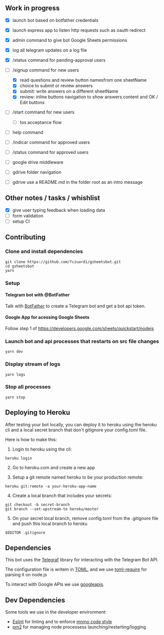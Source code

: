 Work in progress
----------------

- [x] launch bot based on botfather credentials
- [x] launch express app to listen http requests such as oauth redirect
- [x] admin command to give bot Google Sheets permissions
- [x] log all telegram updates on a log file
- [x] /status command for pending-approval users
- [ ] /signup command for new users
  - [x] read questions and review button namesfrom one sheetName
  - [x] choice to submit or review answers
  - [x] submit: write answers on a different sheetName
  - [x] review: inline buttons navigation to show answers content 
  and OK / Edit buttons
- [ ] /start command for new users
  - [ ] tos acceptance flow
- [ ] help command
- [ ] /indicar command for approved users
- [ ] /status command for approved users
- [ ] google drive middleware
- [ ] gdrive folder navigation
- [ ] gdrive use a README.md in the folder root as an intro message


Other notes / tasks / whishlist
-------------------------------
- [x] give user typing feedback when loading data
- [ ] form validation
- [ ] setup CI

Contributing
------------

### Clone and install dependencies
```shell
git clone https://github.com/fczuardi/gsheetsbot.git
cd gsheetsbot
yarn
```

### Setup

#### Telegram bot with @BotFather
Talk with [BotFather][botfather] to create a Telegram bot and
get a bot api token.

[botfather]: https://core.telegram.org/bots#6-botfather

#### Google App for acessing Google Sheets
Follow step 1 of https://developers.google.com/sheets/quickstart/nodejs

### Launch bot and api processes that restarts on src file changes
```shell
yarn dev
```

### Display stream of logs
```shell
yarn logs
```

### Stop all processes
```shell
yarn stop
```

Deploying to Heroku
-------------------

After testing your bot locally, you can deploy it to heroku using the heroku
cli and a local secret branch that don't gitignore your config.toml file.

Here is how to make this:

1. Login to heroku using the cli:

```
heroku login
```

2. Go to heroku.com and create a new app

3. Setup a git remote named heroku to be your production remote:

```
heroku git:remote -a your-heroku-app-name
```

4. Create a local branch that includes your secrets:

```
git checkout -b secret-branch
git branch --set-upstream-to heroku/master
```

5. On your secret local branch, remove config.toml from the .gitignore file
and push this local branch to heroku

```
$EDITOR .gitignore

```
Dependencies
------------

This bot uses the [Telegraf][telegraf] library for interacting with the
Telegram Bot API.

The configuration file is writem in [TOML][toml], and we use
[toml-require][toml-require] for parsing it on node.js

To interact with Google APIs we use [googleapis][googleapis].

[telegraf]: http://telegraf.js.org/
[toml]: https://github.com/toml-lang/toml
[toml-require]: https://www.npmjs.com/package/toml-require
[googleapis]: https://github.com/google/google-api-nodejs-client

Dev Dependencies
----------------

Some tools we use in the developer environment:

- [Eslint][eslint] for linting and to enforce
[mnmo code style][eslint-config-mnmo]
- [pm2][pm2] for managing node processess launching/restarting/logging

[eslint]: http://eslint.org/
[eslint-config-mnmo]: https://github.com/mnmo/eslint-config-mnmo
[pm2]: http://pm2.keymetrics.io/

